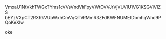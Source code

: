 VmxaU1NtVkhTWGxTYms1cVVsVndVbFpyVWtOVVJrVjVUVlU1VG1KSGVIVlZS
bEYzVXpCT2RXRkVUbWxhCmVqQTVRMmR3ZFdKWFNUMEtDbmhqWnc9PQoKeXlw

oke